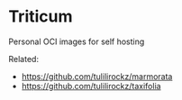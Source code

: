 # Triticum
Personal OCI images for self hosting

Related:
- <https://github.com/tulilirockz/marmorata>
- <https://github.com/tulilirockz/taxifolia>
